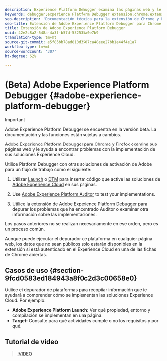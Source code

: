 ```yaml
---
description: Experience Platform Debugger examina las páginas web y le ayuda a encontrar problemas con la implementación de las soluciones de Experience Cloud
keywords: debugger;experience Platform Debugger extension;chrome;extension
seo-description: 'Documentación técnica para la extensión de Chrome y Firefox de Adobe Experience Platform Debugger : Examine sus páginas web y comprenda los problemas con las implementaciones de la solución de Experience Cloud'
seo-title: Extensión de Adobe Experience Platform Debugger para Chrome y Firefox
title: Extensión de Adobe Experience Platform Debugger
uuid: 42e2c8a2-548a-4a3f-b57d-532535a0e7b9
translation-type: tm+mt
source-git-commit: e5f85bb78ad818d3507ca48eee27bb1e44f4e1a7
workflow-type: tm+mt
source-wordcount: '307'
ht-degree: 62%

---
```



# (Beta) Adobe Experience Platform Debugger {#adobe-experience-platform-debugger}

>[!IMPORTANT]
>
>Adobe Experience Platform Debugger se encuentra en la versión beta. La documentación y las funciones están sujetas a cambios.

[Adobe Experience Platform Debugger para Chrome](https://chrome.google.com/webstore/detail/adobe-experience-cloud-de/ocdmogmohccmeicdhlhhgepeaijenapj) y [Firefox](https://addons.mozilla.org/es/firefox/addon/adobe-experience-platform-dbg/) examina sus páginas web y le ayuda a encontrar problemas con la implementación de sus soluciones Experience Cloud.

Utilice Platform Debugger con otras soluciones de activación de Adobe para un flujo de trabajo como el siguiente:

1. Utilizar [Launch](https://docs.adobe.com/content/help/es-ES/launch/using/overview.html) o [DTM](https://docs.adobe.com/content/help/es-ES/dtm/using/dtm-home.html) para insertar código que active las soluciones de [Adobe Experience Cloud](https://docs.adobe.com/content/help/es-ES/core-services/interface/experience-cloud.html) en sus páginas.

1. Use [Adobe Experience Platform Auditor](https://docs.adobe.com/content/help/es-ES/auditor/using/overview.html) to test your implementations.
1. Utilice la extensión de Adobe Experience Platform Debugger para depurar los problemas que ha encontrado Auditor o examinar otra información sobre las implementaciones.

Los pasos anteriores no se realizan necesariamente en ese orden, pero es un proceso común.

Aunque puede ejecutar el depurador de plataforma en cualquier página web, los datos que no sean públicos solo estarán disponibles en la extensión si está autenticado en el Experience Cloud en una de las fichas de Chrome abiertas.

## Casos de uso {#section-9fcd0583ed184943a8f0c2d3c00658e0}

Utilice el depurador de plataformas para recopilar información que le ayudará a comprender cómo se implementan las soluciones Experience Cloud. Por ejemplo:

* **Adobe Experience Platform Launch:** Ver qué propiedad, entorno y compilación se implementan en una página.
* **Target:** Consulte para qué actividades cumple o no los requisitos y por qué.

## Tutorial de vídeo

>[!VIDEO](https://video.tv.adobe.com/v/32156?quality=12&learn=on)